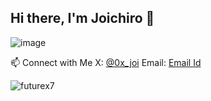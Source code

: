 ## Hi there, I'm Joichiro 👋

![image](https://github.com/user-attachments/assets/21da72fe-014e-482d-b96b-63cfd3d0704a)

📫 Connect with Me
X: [@0x_joi](https://x.com/0x_joi)
Email: [Email Id](mailto:joichiro.sai@gmail.com)


<p align="left"> <img src="https://komarev.com/ghpvc/?username=0xJoichiro&label=Profile%20views&color=0e75b6&style=flat" alt="futurex7"/> </p>

